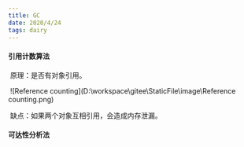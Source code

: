 ```yaml
---
title: GC
date: 2020/4/24
tags: dairy
---
```







#### 引用计数算法

​	原理：是否有对象引用。

​	![Reference counting](D:\workspace\gitee\StaticFile\image\Reference counting.png)

​	缺点：如果两个对象互相引用，会造成内存泄漏。



#### 可达性分析法

​	